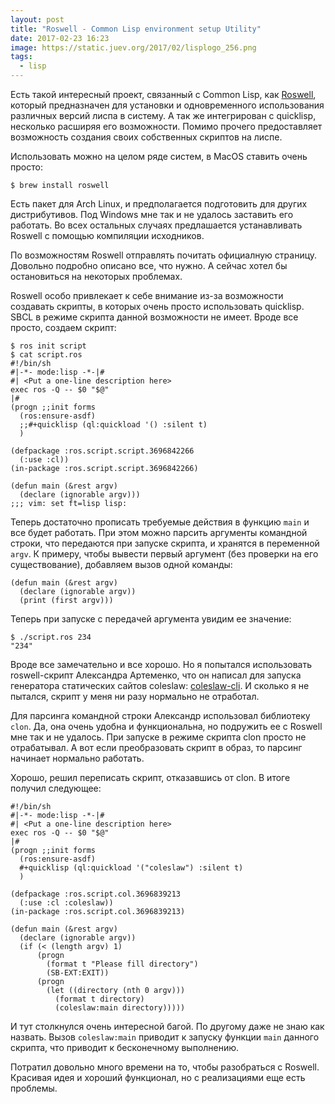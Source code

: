 ```yaml
---
layout: post
title: "Roswell - Common Lisp environment setup Utility"
date: 2017-02-23 16:23
image: https://static.juev.org/2017/02/lisplogo_256.png
tags:
  - lisp
---
```


Есть такой интересный проект, связанный с Common Lisp, как [Roswell](https://github.com/roswell/roswell "Roswell"), который предназначен для установки и одновременного использования различных версий лиспа в систему. А так же интегрирован с quicklisp, несколько расширяя его возможности. Помимо прочего предоставляет возможность создания своих собственных скриптов на лиспе.

Использовать можно на целом ряде систем, в MacOS ставить очень просто:

    $ brew install roswell

Есть пакет для Arch Linux, и предполагается подготовить для других дистрибутивов. Под Windows мне так и не удалось заставить его работать. Во всех остальных случаях предлашается устанавливать Roswell с помощью компиляции исходников.

По возможностям Roswell отправлять почитать официалную страницу. Довольно подробно описано все, что нужно. А сейчас хотел бы остановиться на некоторых проблемах.

Roswell особо привлекает к себе внимание из-за возможности создавать скрипты, в которых очень просто использовать quicklisp. SBCL в режиме скрипта данной возможности не имеет. Вроде все просто, создаем скрипт:

    $ ros init script
    $ cat script.ros
    #!/bin/sh
    #|-*- mode:lisp -*-|#
    #| <Put a one-line description here>
    exec ros -Q -- $0 "$@"
    |#
    (progn ;;init forms
      (ros:ensure-asdf)
      ;;#+quicklisp (ql:quickload '() :silent t)
      )

    (defpackage :ros.script.script.3696842266
      (:use :cl))
    (in-package :ros.script.script.3696842266)

    (defun main (&rest argv)
      (declare (ignorable argv)))
    ;;; vim: set ft=lisp lisp:

Теперь достаточно прописать требуемые действия в функцию `main` и все будет работать. При этом можно парсить аргументы командной строки, что передаются при запуске скрипта, и хранятся в переменной `argv`. К примеру, чтобы вывести первый аргумент (без проверки на его существование), добавляем вызов одной команды:

    (defun main (&rest argv)
      (declare (ignorable argv))
      (print (first argv)))

Теперь при запуске с передачей аргумента увидим ее значение:

    $ ./script.ros 234
    "234"

Вроде все замечательно и все хорошо. Но я попытался использовать roswell-скрипт Александра Артеменко, что он написал для запуска генератора статических сайтов coleslaw: [coleslaw-cli](https://github.com/40ants/coleslaw-cli/blob/master/coleslaw.ros "Coleslaw CLI"). И сколько я не пытался, скрипт у меня ни разу нормально не отработал.

Для парсинга командной строки Александр использовал библиотеку `clon`. Да, она очень удобна и функциональна, но подружить ее с Roswell мне так и не удалось. При запуске в режиме скрипта clon просто не отрабатывал. А вот если преобразовать скрипт в образ, то парсинг начинает нормально работать.

Хорошо, решил переписать скрипт, отказавшись от clon. В итоге получил следующее:

    #!/bin/sh
    #|-*- mode:lisp -*-|#
    #| <Put a one-line description here>
    exec ros -Q -- $0 "$@"
    |#
    (progn ;;init forms
      (ros:ensure-asdf)
      #+quicklisp (ql:quickload '("coleslaw") :silent t)
      )

    (defpackage :ros.script.col.3696839213
      (:use :cl :coleslaw))
    (in-package :ros.script.col.3696839213)

    (defun main (&rest argv)
      (declare (ignorable argv))
      (if (< (length argv) 1)
          (progn
            (format t "Please fill directory")
            (SB-EXT:EXIT))
          (progn
            (let ((directory (nth 0 argv)))
              (format t directory)
              (coleslaw:main directory)))))

И тут столкнулся очень интересной багой. По другому даже не знаю как назвать. Вызов `coleslaw:main` приводит к запуску функции `main` данного скрипта, что приводит к бесконечному выполнению.

Потратил довольно много времени на то, чтобы разобраться с Roswell. Красивая идея и хороший функционал, но с реализациями еще есть проблемы.
